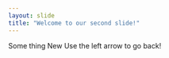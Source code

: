 ```yaml
---
layout: slide
title: "Welcome to our second slide!"
---
```

Some thing New
Use the left arrow to go back!
